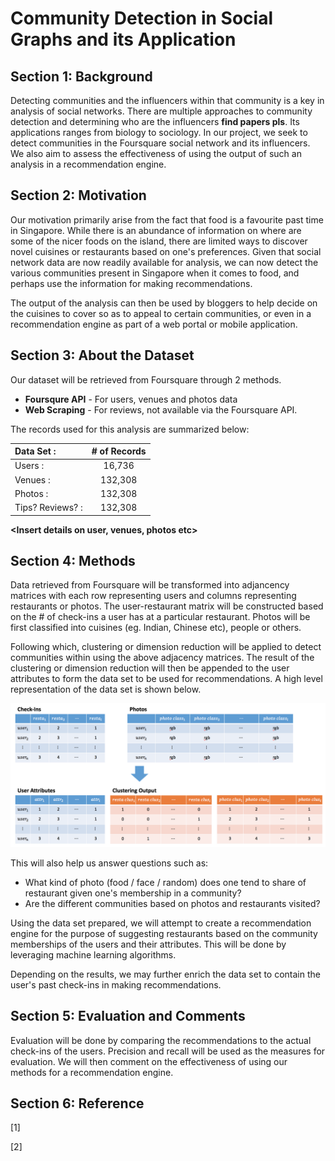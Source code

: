 # Community Detection in Social Graphs and its Application 

## Section 1: Background

Detecting communities and the influencers within that community is a key in analysis of social networks. There are multiple approaches to community detection and determining who are the influencers **find papers pls**. Its applications ranges from biology to sociology. In our project, we seek to detect communities in the Foursquare social network and its influencers. We also aim to assess the effectiveness of using the output of such an analysis in a recommendation engine. 

## Section 2: Motivation

Our motivation primarily arise from the fact that food is a favourite past time in Singapore. While there is an abundance of information on where are some of the nicer foods on the island, there are limited ways to discover novel cuisines or restaurants based on one's preferences. Given that social network data are now readily available for analysis, we can now detect the various communities present in Singapore when it comes to food, and perhaps use the information for making recommendations.
 
 The output of the analysis can then be used by bloggers to help decide on the cuisines to cover so as to appeal to certain communities, or even in a recommendation engine as part of a web portal or mobile application.  

## Section 3: About the Dataset

Our dataset will be retrieved from Foursquare through 2 methods. 

* **Foursqure API** - For users, venues and photos data
* **Web Scraping** - For reviews, not available via the Foursquare API. 

The records used for this analysis are summarized below:

| Data Set :                | # of Records|
| :-------------|:-------------:|
| Users : | 16,736|
| Venues : |132,308  |
| Photos : |132,308  |
| Tips? Reviews? : |132,308  |

**<Insert details on user, venues, photos etc>**

## Section 4: Methods 

Data retrieved from Foursquare will be transformed into adjancency matrices with each row representing users and columns representing restaurants or photos. The user-restaurant matrix will be constructed based on the # of check-ins a user has at a particular restaurant. Photos will be first classified into cuisines (eg. Indian, Chinese etc), people or others.
   
Following which, clustering or dimension reduction will be applied to detect communities within using the above adjacency matrices. The result of the clustering or dimension reduction will then be appended to the user attributes to form the data set to be used for recommendations. A high level representation of the data set is shown below. 

![dataset](img_proposal/proposal_clus.png)

This will also help us answer questions such as:
* What kind of photo (food / face / random) does one tend to share of restaurant given one's membership in a community?
* Are the different communities based on photos and restaurants visited?

Using the data set prepared, we will attempt to create a recommendation engine for the purpose of suggesting restaurants based on the community memberships of the users and their attributes. This will be done by leveraging machine learning algorithms. 
 
 Depending on the results, we may further enrich the data set to contain the user's past check-ins in making recommendations. 

## Section 5: Evaluation and Comments

Evaluation will be done by comparing the recommendations to the actual check-ins of the users. Precision and recall will be used as the measures for evaluation. We will then comment on the effectiveness of using our methods for a recommendation engine. 

## Section 6: Reference
[1] 

[2]

